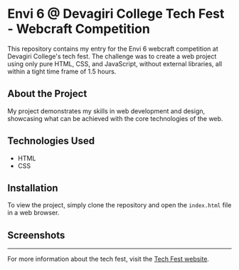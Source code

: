 # Envi 6 @ Devagiri College Tech Fest - Webcraft Competition

This repository contains my entry for the Envi 6 webcraft competition at Devagiri College's tech fest. The challenge was to create a web project using only pure HTML, CSS, and JavaScript, without external libraries, all within a tight time frame of 1.5 hours.

## About the Project

My project demonstrates my skills in web development and design, showcasing what can be achieved with the core technologies of the web.

## Technologies Used

- HTML
- CSS

## Installation

To view the project, simply clone the repository and open the `index.html` file in a web browser.

## Screenshots
---

For more information about the tech fest, visit the [Tech Fest website](https://envifest.in/).
